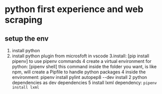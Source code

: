 # python first experience and web scraping

## setup the env
1. install python
2. install python plugin from microsfoft in vscode
3.install: [pip install pipenv] to use pipenv commands
4 create a virtual environment for python: [pipenv shell]
	this command inside the folder you want, is like npm, will create a Pipfile to handle python packages
4 inside the environment: pipenv install pylint autopep8 --dev
		install 2 python dependencies as dev dependencies
5 install lxml dependency: `pipenv install lxml`
